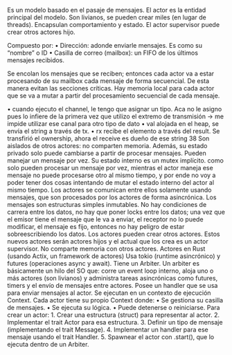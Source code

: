 Es un modelo basado en el pasaje de mensajes. El actor es la entidad principal del modelo. Son livianos, se pueden crear miles (en lugar de threads). Encapsulan comportamiento y estado. El actor supervisor puede crear otros actores hijo. 

Compuesto por:
• Dirección: adonde enviarle mensajes. Es como su “nombre” o ID 
• Casilla de correo (mailbox): un FIFO de los últimos mensajes recibidos. 

Se encolan los mensajes que se reciben; entonces cada actor va a estar procesando de su mailbox cada mensaje de forma secuencial. De esta manera evitan las secciones críticas. Hay memoria local para cada actor que se va a mutar a partir del procesamiento secuencial de cada mensaje.





• cuando ejecuto el channel, le tengo que asignar un tipo. Aca no le asigno pues lo infiere de la primera vez que utilizo el extremo de transmisión → me impide utilizar ese canal para otro tipo de dato • val alojada en el heap, se envía el string a través de tx. • rx recibe el elemento a través del result. Se transfirió el ownership, ahora el receive es dueño de ese string 38 Son aislados de otros actores: no comparten memoria. Además, su estado privado solo puede cambiarse a partir de procesar mensajes. Pueden manejar un mensaje por vez. Su estado interno es un mutex implícito. como solo pueden procesar un mensaje por vez, mientras el actor maneja ese mensaje no puede procesarse otro al mismo tiempo, y por ende no voy a poder tener dos cosas intentando de mutar el estado interno del actor al mismo tiempo. Los actores se comunican entre ellos solamente usando mensajes, que son procesados por los actores de forma asincrónica. Los mensajes son estructuras simples inmutables. No hay condiciones de carrera entre los datos, no hay que poner locks entre los datos; una vez que el emisor tiene el mensaje que le va a enviar, el receptor no lo puede modificar, el mensaje es fijo, entonces no hay peligro de estar sobreescribiendo los datos. Los actores pueden crear otros actores. Estos nuevos actores serán actores hijos y el actual que los crea es un actor supervisor. No comparte memoria con otros actores. Actores en Rust (usando Actix, un framework de actores) Usa tokio (runtime asincrónico) y futures (operaciones async y await). Tiene un Arbiter. Un arbiter es básicamente un hilo del SO que: corre un event loop interno, aloja uno o más actores (son livianos) y administra tareas asincrónicas como futures, timers y el envío de mensajes entre actores. Posee un handler que se usa para enviar mensajes al actor. Se ejecutan en un contexto de ejecución Context. Cada actor tiene su propio Context donde: • Se gestiona su casilla de mensajes. • Se ejecuta su lógica. • Puede detenerse o reiniciarse. Para crear un actor: 1. Crear una estructura (struct) para representar al actor. 2. Implementar el trait Actor para esa estructura. 3. Definir un tipo de mensaje (implementando el trait Message). 4. Implementar un handler para ese mensaje usando el trait Handler. 5. Spawnear el actor con .start(), que lo ejecuta dentro de un Arbiter.